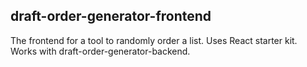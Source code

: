 ## draft-order-generator-frontend
The frontend for a tool to randomly order a list. Uses React starter kit. Works with draft-order-generator-backend.

